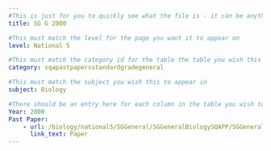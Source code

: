 ```yaml
---
#This is just for you to quickly see what the file is - it can be anything you want
title: SG G 2000

#This must match the level for the page you want it to appear on
level: National 5

#This must match the category id for the table the table you wish this to appear in
category: sqapastpapersstandardgradegeneral

#This must match the subject you wish this to appear in
subject: Biology

#There should be an entry here for each column in the table you wish to populate:
Year: 2000
Past Paper:
    - url: /biology/national5/SGGeneral/SGGeneralBiologySQAPP/SGGeneralBiologySQApp2000.pdf
      link_text: Paper
---
```


